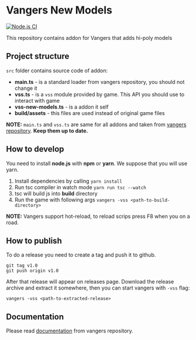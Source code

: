 # Vangers New Models
[![Node.js CI](https://github.com/vangers-app/vss-fullscreen-game/actions/workflows/release.yml/badge.svg)](https://github.com/vangers-app/vss-fullscreen-game/actions/workflows/release.yml)

This repository contains addon for Vangers that adds hi-poly models

## Project structure

`src` folder contains source code of addon:
* **main.ts** - is a standard loader from vangers repository, you should not change it
* **vss.ts** - is a `vss` module provided by game. This API you should use to interact with game
* **vss-new-models.ts** - is a addon it self
* **build/assets** - this files are used instead of original game files

**NOTE:** `main.ts` and `vss.ts` are same for all addons and taken from [vangers repository](https://github.com/vangers-app/vangers-android-cpp/tree/vandroid/scripting/src).
**Keep them up to date.**

## How to develop

You need to install **node.js** with **npm** or **yarn**. We suppose that you will use
yarn. 

1. Install dependencies by calling `yarn install`
2. Run tsc compiler in watch mode `yarn run tsc --watch`
3. tsc will build js into **build** directory
4. Run the game with following args `vangers -vss <path-to-build-directory>`

**NOTE:** Vangers support hot-reload, to reload scrips press F8 when you on a road.

## How to publish

To do a release you need to create a
tag and push it to github.

```
git tag v1.0
git push origin v1.0
```

After that release will appear on releases page. Download the release archive and extract it somewhere, 
then you can start vangers with `-vss` flag:

`vangers -vss <path-to-extracted-release>`

## Documentation

Please read [documentation](https://github.com/vangers-app/vangers-android-cpp/blob/vandroid/scripting/README.md) from vangers repository.
